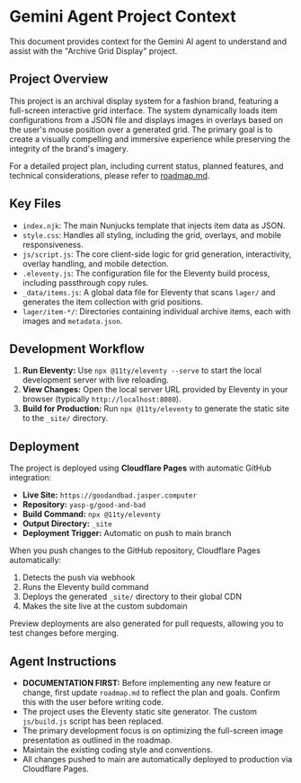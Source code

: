 # Gemini Agent Project Context

This document provides context for the Gemini AI agent to understand and assist with the "Archive Grid Display" project.

## Project Overview

This project is an archival display system for a fashion brand, featuring a full-screen interactive grid interface. The system dynamically loads item configurations from a JSON file and displays images in overlays based on the user's mouse position over a generated grid. The primary goal is to create a visually compelling and immersive experience while preserving the integrity of the brand's imagery.

For a detailed project plan, including current status, planned features, and technical considerations, please refer to [roadmap.md](roadmap.md).

## Key Files

- `index.njk`: The main Nunjucks template that injects item data as JSON.
- `style.css`: Handles all styling, including the grid, overlays, and mobile responsiveness.
- `js/script.js`: The core client-side logic for grid generation, interactivity, overlay handling, and mobile detection.
- `.eleventy.js`: The configuration file for the Eleventy build process, including passthrough copy rules.
- `_data/items.js`: A global data file for Eleventy that scans `lager/` and generates the item collection with grid positions.
- `lager/item-*/`: Directories containing individual archive items, each with images and `metadata.json`.

## Development Workflow

1.  **Run Eleventy:** Use `npx @11ty/eleventy --serve` to start the local development server with live reloading.
2.  **View Changes:** Open the local server URL provided by Eleventy in your browser (typically `http://localhost:8080`).
3.  **Build for Production:** Run `npx @11ty/eleventy` to generate the static site to the `_site/` directory.

## Deployment

The project is deployed using **Cloudflare Pages** with automatic GitHub integration:

- **Live Site:** `https://goodandbad.jasper.computer`
- **Repository:** `yasp-g/good-and-bad`
- **Build Command:** `npx @11ty/eleventy`
- **Output Directory:** `_site`
- **Deployment Trigger:** Automatic on push to main branch

When you push changes to the GitHub repository, Cloudflare Pages automatically:

1.  Detects the push via webhook
2.  Runs the Eleventy build command
3.  Deploys the generated `_site/` directory to their global CDN
4.  Makes the site live at the custom subdomain

Preview deployments are also generated for pull requests, allowing you to test changes before merging.

## Agent Instructions

- **DOCUMENTATION FIRST:** Before implementing any new feature or change, first update `roadmap.md` to reflect the plan and goals. Confirm this with the user before writing code.
- The project uses the Eleventy static site generator. The custom `js/build.js` script has been replaced.
- The primary development focus is on optimizing the full-screen image presentation as outlined in the roadmap.
- Maintain the existing coding style and conventions.
- All changes pushed to main are automatically deployed to production via Cloudflare Pages.
